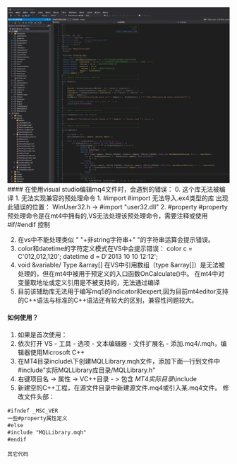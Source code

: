 <img src=https://github.com/iamideas/Mql-for-MT4/blob/master/readme.jpg>
#### 在使用visual studio编辑mq4文件时，会遇到的错误：
0. 这个库无法被编译
1. 无法实现兼容的预处理命令
  1. #import
    #import 无法导入.ex4类型的库
    出现此错误的位置： WinUser32.h -> #import "user32.dll"
  2. #property 
    #property 预处理命令是在mt4中拥有的,VS无法处理该预处理命令，需要注释或使用#if/#endif 控制

2. 在vs中不能处理类似 " "+非string字符串+" "的字符串运算会提示错误。
3. color和datetime的字符定义模式在VS中会提示错误：
   color c = C'012,012,120';
   datetime d = D'2013 10 10 12:12';
4. void &variable/ Type &array[]
	在VS中引用数组（type &array[]）是无法被处理的，但在mt4中被用于预定义的入口函数OnCalculate()中。
	在mt4中对变量取地址或定义引用是不被支持的，无法通过编译 
5. 目前该辅助库无法用于编写mq5的indicator和expert,因为目前mt4editor支持的C++语法与标准的C++语法还有较大的区别，兼容性问题较大。

#### 如何使用？
1. 如果是首次使用：
  1. 依次打开 VS - 工具 - 选项 - 文本编辑器 - 文件扩展名 - 添加.mq4/.mqh，编辑器使用Microsoft C++
  2. 在MT4目录include\下创建MQLLibrary.mqh文件，添加下面一行到文件中
    #include"实际MQLLibrary库目录/MQLLibrary.h"        
  3. 右键项目名 -> 属性 -> VC++目录 - > 包含 $MT4实际目录$\include
2. 新建空的C++工程，在源文件目录中新建源文件.mq4或引入某.mq4文件。
  修改文件头部：
```
#ifndef _MSC_VER
一些#property属性定义
#else
#include "MQLLibrary.mqh"
#endif

其它代码
```
